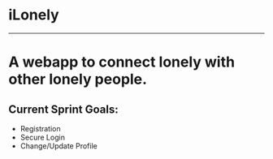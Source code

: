 # iLonely
---
A webapp to connect lonely with other lonely people.
=====
## Current Sprint Goals:
 + Registration
 + Secure Login
 + Change/Update Profile
